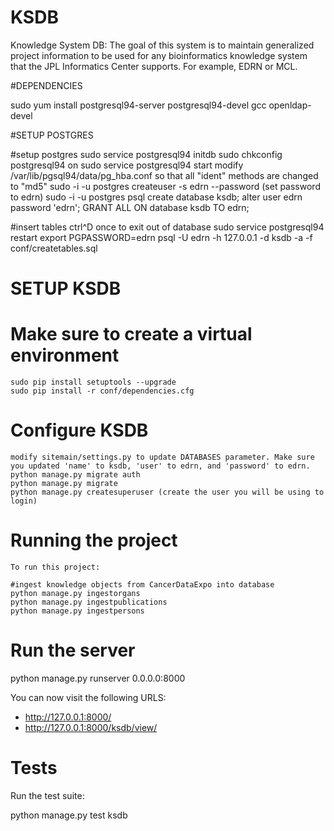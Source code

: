# KSDB

Knowledge System DB: The goal of this system is to maintain generalized project information to be used for any bioinformatics knowledge system that the JPL Informatics Center supports. For example, EDRN or MCL.

#DEPENDENCIES

sudo yum install postgresql94-server postgresql94-devel gcc openldap-devel

#SETUP POSTGRES

#setup postgres
    sudo service postgresql94 initdb
    sudo chkconfig postgresql94 on
    sudo service postgresql94 start
    modify /var/lib/pgsql94/data/pg_hba.conf so that all "ident" methods are changed to "md5"
    sudo -i -u postgres createuser -s edrn --password   (set password to edrn)
    sudo -i -u postgres psql 
        create database ksdb;
        alter user edrn password 'edrn';
        GRANT ALL ON database ksdb TO edrn;

#insert tables
    ctrl^D once to exit out of database
    sudo service postgresql94 restart
    export PGPASSWORD=edrn
    psql -U edrn -h 127.0.0.1 -d ksdb -a -f conf/createtables.sql

# SETUP KSDB

# Make sure to create a virtual environment
    sudo pip install setuptools --upgrade
    sudo pip install -r conf/dependencies.cfg

# Configure KSDB
    modify sitemain/settings.py to update DATABASES parameter. Make sure you updated 'name' to ksdb, 'user' to edrn, and 'password' to edrn.
    python manage.py migrate auth
    python manage.py migrate
    python manage.py createsuperuser (create the user you will be using to login)
    
# Running the project
    To run this project:

    #ingest knowledge objects from CancerDataExpo into database
    python manage.py ingestorgans
    python manage.py ingestpublications
    python manage.py ingestpersons


# Run the server
python manage.py runserver 0.0.0.0:8000

You can now visit the following URLS:

* http://127.0.0.1:8000/
* http://127.0.0.1:8000/ksdb/view/

# Tests

Run the test suite:

python manage.py test ksdb

